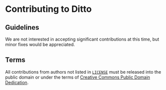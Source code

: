 # Contributing to Ditto

## Guidelines

We are not interested in accepting significant contributions at this time,
but minor fixes would be appreciated.

## Terms

All contributions from authors not listed in [`LICENSE`](./LICENSE) must be
released into the public domain or under the terms of [Creative Commons Public
Domain Dedication](https://creativecommons.org/publicdomain/zero/1.0/).
